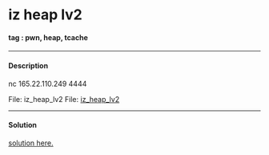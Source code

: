 # **iz heap lv2**

#### tag : pwn, heap, tcache

-----------------------------------------------

#### Description

nc 165.22.110.249 4444

File: iz_heap_lv2
File: [iz_heap_lv2](https://mega.nz/#!mDZxgYqD!O3x1oqB_-_K3IL03S29u4oBtR9aEtFxN2r8A71UO4LQ)

-----------------------------------------------

#### Solution


[solution here.](./solve.py)